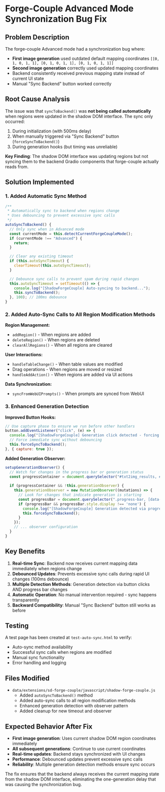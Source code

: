 # Forge-Couple Advanced Mode Synchronization Bug Fix

## Problem Description

The forge-couple Advanced mode had a synchronization bug where:
- **First image generation** used outdated default mapping coordinates `[[0, 1, 0, 1, 1], [0, 1, 0, 1, 1], [0, 1, 0, 1, 1]]`
- **Second image generation** correctly used updated mapping coordinates
- Backend consistently received previous mapping state instead of current UI state
- Manual "Sync Backend" button worked correctly

## Root Cause Analysis

The issue was that `syncToBackend()` was **not being called automatically** when regions were updated in the shadow DOM interface. The sync only occurred:

1. During initialization (with 500ms delay)
2. When manually triggered via "Sync Backend" button (`forceSyncToBackend()`)
3. During generation hooks (but timing was unreliable)

**Key Finding**: The shadow DOM interface was updating regions but not syncing them to the backend Gradio components that forge-couple actually reads from.

## Solution Implemented

### 1. Added Automatic Sync Method

```javascript
/**
 * Automatically sync to backend when regions change
 * Uses debouncing to prevent excessive sync calls
 */
autoSyncToBackend() {
  // Only sync when in Advanced mode
  const currentMode = this.detectCurrentForgeCoupleMode();
  if (currentMode !== "Advanced") {
    return;
  }

  // Clear any existing timeout
  if (this.autoSyncTimeout) {
    clearTimeout(this.autoSyncTimeout);
  }

  // Debounce sync calls to prevent spam during rapid changes
  this.autoSyncTimeout = setTimeout(() => {
    console.log("[ShadowForgeCouple] Auto-syncing to backend...");
    this.syncToBackend();
  }, 100); // 100ms debounce
}
```

### 2. Added Auto-Sync Calls to All Region Modification Methods

**Region Management:**
- `addRegion()` - When regions are added
- `deleteRegion()` - When regions are deleted  
- `clearAllRegions()` - When all regions are cleared

**User Interactions:**
- `handleTableChange()` - When table values are modified
- Drag operations - When regions are moved or resized
- `handleAddAction()` - When regions are added via UI actions

**Data Synchronization:**
- `syncFromWebUIPrompts()` - When prompts are synced from WebUI

### 3. Enhanced Generation Detection

**Improved Button Hooks:**
```javascript
// Use capture phase to ensure we run before other handlers
button.addEventListener("click", (e) => {
  console.log("[ShadowForgeCouple] Generation click detected - forcing immediate sync...");
  // Force immediate sync without debouncing
  this.forceSyncToBackend();
}, { capture: true });
```

**Added Generation Observer:**
```javascript
setupGenerationObserver() {
  // Watch for changes in the progress bar or generation status
  const progressContainer = document.querySelector("#txt2img_results, #img2img_results");
  
  if (progressContainer && !this.generationObserver) {
    this.generationObserver = new MutationObserver((mutations) => {
      // Look for changes that indicate generation is starting
      const progressBar = document.querySelector(".progress-bar, [data-testid='progress-bar']");
      if (progressBar && progressBar.style.display !== 'none') {
        console.log("[ShadowForgeCouple] Generation detected via progress bar - syncing...");
        this.forceSyncToBackend();
      }
    });
    // ... observer configuration
  }
}
```

## Key Benefits

1. **Real-time Sync**: Backend now receives current mapping data immediately when regions change
2. **Debounced Updates**: Prevents excessive sync calls during rapid UI changes (100ms debounce)
3. **Multiple Detection Methods**: Generation detection via button clicks AND progress bar changes
4. **Automatic Operation**: No manual intervention required - sync happens transparently
5. **Backward Compatibility**: Manual "Sync Backend" button still works as before

## Testing

A test page has been created at `test-auto-sync.html` to verify:
- Auto-sync method availability
- Successful sync calls when regions are modified
- Manual sync functionality
- Error handling and logging

## Files Modified

- `data/extensions/sd-forge-couple/javascript/shadow-forge-couple.js`
  - Added `autoSyncToBackend()` method
  - Added auto-sync calls to all region modification methods
  - Enhanced generation detection with observer pattern
  - Added cleanup for new timeout and observer

## Expected Behavior After Fix

- **First image generation**: Uses current shadow DOM region coordinates immediately
- **All subsequent generations**: Continue to use current coordinates
- **Real-time updates**: Backend stays synchronized with UI changes
- **Performance**: Debounced updates prevent excessive sync calls
- **Reliability**: Multiple generation detection methods ensure sync occurs

The fix ensures that the backend always receives the current mapping state from the shadow DOM interface, eliminating the one-generation delay that was causing the synchronization bug.
